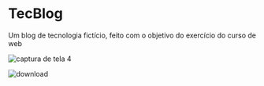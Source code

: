 # TecBlog
Um blog de tecnologia fictício, feito com o objetivo do exercício do curso de web


![captura de tela 4](https://user-images.githubusercontent.com/34260368/45001608-c1757d80-afa4-11e8-8e1a-eb4a5cb17ac4.png)

![download](https://user-images.githubusercontent.com/34260368/45031496-65067280-b025-11e8-8a7d-aa40357cb139.jpg)
